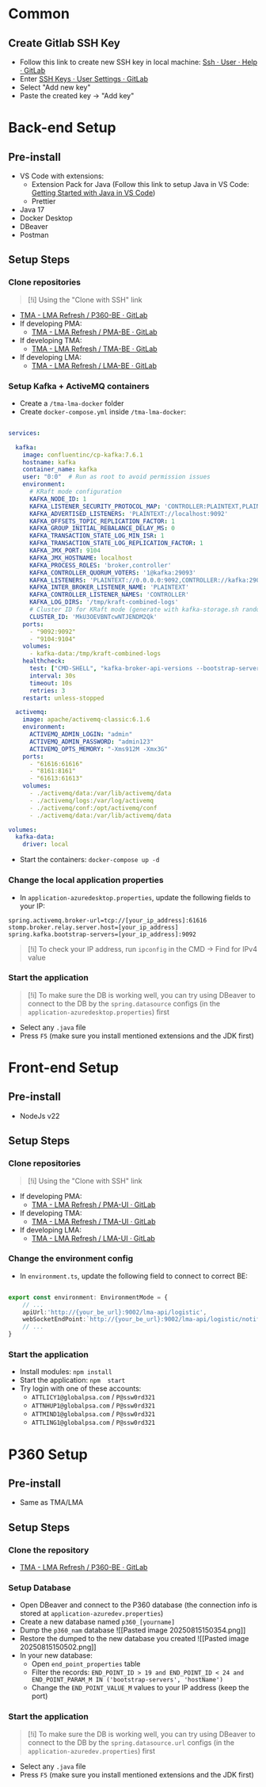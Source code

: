 
# Common
## Create Gitlab SSH Key
- Follow this link to create new SSH key in local machine: [Ssh · User · Help · GitLab](https://git.vti.com.vn/help/user/ssh.md)
- Enter [SSH Keys · User Settings · GitLab](https://git.vti.com.vn/-/user_settings/ssh_keys)
- Select "Add new key"
- Paste the created key -> "Add key"

# Back-end Setup
## Pre-install
- VS Code with extensions:
	- Extension Pack for Java (Follow this link to setup Java in VS Code: [Getting Started with Java in VS Code](https://code.visualstudio.com/docs/java/java-tutorial))
	- Prettier
- Java 17
- Docker Desktop
- DBeaver
- Postman

## Setup Steps

### Clone repositories

> [!i] Using the "Clone with SSH" link

- [TMA - LMA Refresh / P360-BE · GitLab](https://git.vti.com.vn/tma-lma-refresh/p360)
- If developing PMA:
	- [TMA - LMA Refresh / PMA-BE · GitLab](https://git.vti.com.vn/tma-lma-refresh/pma-be)
- If developing TMA:
	- [TMA - LMA Refresh / TMA-BE · GitLab](https://git.vti.com.vn/tma-lma-refresh/tma-be)
- If developing LMA:
	- [TMA - LMA Refresh / LMA-BE · GitLab](https://git.vti.com.vn/tma-lma-refresh/lma-be)

### Setup Kafka + ActiveMQ containers
- Create a `/tma-lma-docker` folder
- Create `docker-compose.yml` inside `/tma-lma-docker`:
```yml

services:

  kafka:
    image: confluentinc/cp-kafka:7.6.1
    hostname: kafka
    container_name: kafka
    user: "0:0"  # Run as root to avoid permission issues
    environment:
      # KRaft mode configuration
      KAFKA_NODE_ID: 1
      KAFKA_LISTENER_SECURITY_PROTOCOL_MAP: 'CONTROLLER:PLAINTEXT,PLAINTEXT:PLAINTEXT'
      KAFKA_ADVERTISED_LISTENERS: 'PLAINTEXT://localhost:9092'
      KAFKA_OFFSETS_TOPIC_REPLICATION_FACTOR: 1
      KAFKA_GROUP_INITIAL_REBALANCE_DELAY_MS: 0
      KAFKA_TRANSACTION_STATE_LOG_MIN_ISR: 1
      KAFKA_TRANSACTION_STATE_LOG_REPLICATION_FACTOR: 1
      KAFKA_JMX_PORT: 9104
      KAFKA_JMX_HOSTNAME: localhost
      KAFKA_PROCESS_ROLES: 'broker,controller'
      KAFKA_CONTROLLER_QUORUM_VOTERS: '1@kafka:29093'
      KAFKA_LISTENERS: 'PLAINTEXT://0.0.0.0:9092,CONTROLLER://kafka:29093'
      KAFKA_INTER_BROKER_LISTENER_NAME: 'PLAINTEXT'
      KAFKA_CONTROLLER_LISTENER_NAMES: 'CONTROLLER'
      KAFKA_LOG_DIRS: '/tmp/kraft-combined-logs'
      # Cluster ID for KRaft mode (generate with kafka-storage.sh random-uuid)
      CLUSTER_ID: 'MkU3OEVBNTcwNTJENDM2Qk'
    ports:
      - "9092:9092"
      - "9104:9104"
    volumes:
      - kafka-data:/tmp/kraft-combined-logs
    healthcheck:
      test: ["CMD-SHELL", "kafka-broker-api-versions --bootstrap-server localhost:9092"]
      interval: 30s
      timeout: 10s
      retries: 3
    restart: unless-stopped

  activemq:
    image: apache/activemq-classic:6.1.6
    environment:
      ACTIVEMQ_ADMIN_LOGIN: "admin"
      ACTIVEMQ_ADMIN_PASSWORD: "admin123"
      ACTIVEMQ_OPTS_MEMORY: "-Xms912M -Xmx3G"
    ports:
      - "61616:61616"
      - "8161:8161"
      - "61613:61613"
    volumes:
      - ./activemq/data:/var/lib/activemq/data
      - ./activemq/logs:/var/log/activemq
      - ./activemq/conf:/opt/activemq/conf
      - ./activemq/data:/var/lib/activemq/data

volumes:
  kafka-data:
    driver: local

```
- Start the containers: `docker-compose up -d`

### Change the local application properties
- In `application-azuredesktop.properties`, update the following fields to your IP:
```properties
spring.activemq.broker-url=tcp://[your_ip_address]:61616
stomp.broker.relay.server.host=[your_ip_address]
spring.kafka.bootstrap-servers=[your_ip_address]:9092
```

> [!i] To check your IP address, run `ipconfig` in the CMD -> Find for IPv4 value

### Start the application

> [!i] To make sure the DB is working well, you can try using DBeaver to connect to the DB by the `spring.datasource` configs (in the `application-azuredesktop.properties`) first

- Select any `.java` file
- Press `F5` (make sure you install mentioned extensions and the JDK first)

# Front-end Setup
## Pre-install
- NodeJs v22
## Setup Steps
### Clone repositories

> [!i] Using the "Clone with SSH" link

- If developing PMA:
	- [TMA - LMA Refresh / PMA-UI · GitLab](https://git.vti.com.vn/tma-lma-refresh/pma-ui)
- If developing TMA:
	- [TMA - LMA Refresh / TMA-UI · GitLab](https://git.vti.com.vn/tma-lma-refresh/tma-ui)
- If developing LMA:
	- [TMA - LMA Refresh / LMA-UI · GitLab](https://git.vti.com.vn/tma-lma-refresh/lma-ui)

### Change the environment config
- In `environment.ts`, update the following field to connect to correct BE:

```ts

export const environment: EnvironmentMode = {
	// ...
	apiUrl:'http://{your_be_url}:9002/lma-api/logistic',
	webSocketEndPoint:`http://{your_be_url}:9002/lma-api/logistic/notifications/ws/stomp`,
	// ...
}

```

### Start the application
- Install modules: `npm install`
- Start the application: `npm  start`
- Try login with one of these accounts:
	- `ATTLICY1@globalpsa.com` / `P@ssw0rd321`
	- `ATTNHUP1@globalpsa.com` / `P@ssw0rd321`
	- `ATTMIND1@globalpsa.com` / `P@ssw0rd321`
	- `ATTLING1@globalpsa.com` / `P@ssw0rd321`


# P360 Setup

## Pre-install
- Same as TMA/LMA
## Setup Steps
### Clone the repository
- [TMA - LMA Refresh / P360-BE · GitLab](https://git.vti.com.vn/tma-lma-refresh/p360)

### Setup Database
- Open DBeaver and connect to the P360 database (the connection info is stored at `application-azuredev.properties`)
- Create a new database named `p360_[yourname]`
- Dump the `p360_nam` database
	![[Pasted image 20250815150354.png]]
- Restore the dumped to the new database you created
![[Pasted image 20250815150502.png]]
- In your new database:
	- Open `end_point_properties` table 
	- Filter the records: `END_POINT_ID > 19 and END_POINT_ID < 24 and END_POINT_PARAM_M IN ('bootstrap-servers', 'hostName')`
	- Change the `END_POINT_VALUE_M` values to your IP address (keep the port)
### Start the application

> [!i] To make sure the DB is working well, you can try using DBeaver to connect to the DB by the `spring.datasource.url` configs (in the `application-azuredev.properties`) first

- Select any `.java` file
- Press `F5` (make sure you install mentioned extensions and the JDK first)